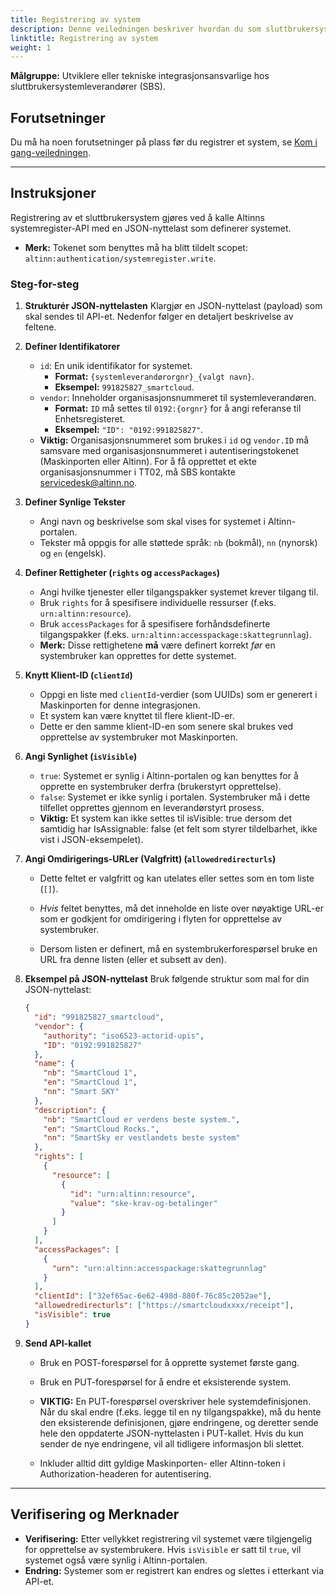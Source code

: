 ```yaml
---
title: Registrering av system
description: Denne veiledningen beskriver hvordan du som sluttbrukersystemleverandør registrerer et system i systemregisteret.
linktitle: Registrering av system
weight: 1
---
```


**Målgruppe:** Utviklere eller tekniske integrasjonsansvarlige hos sluttbrukersystemleverandører (SBS).

## Forutsetninger

Du må ha noen forutsetninger på plass før du registrer et system, se [Kom i gang-veiledningen](https://docs.altinn.studio/nb/authorization/getting-started/systemuser/).

-----

## Instruksjoner

Registrering av et sluttbrukersystem gjøres ved å kalle Altinns systemregister-API med en JSON-nyttelast som definerer systemet. 
* **Merk:** Tokenet som benyttes må ha blitt tildelt scopet: `altinn:authentication/systemregister.write`.

### Steg-for-steg

1.  **Strukturér JSON-nyttelasten**
    Klargjør en JSON-nyttelast (payload) som skal sendes til API-et. Nedenfor følger en detaljert beskrivelse av feltene.

2.  **Definer Identifikatorer**

     * `id`: En unik identifikator for systemet.
         * **Format:** `{systemleverandørorgnr}_{valgt navn}`.
         * **Eksempel:** `991825827_smartcloud`.
     * `vendor`: Inneholder organisasjonsnummeret til systemleverandøren.
         * **Format:** `ID` må settes til `0192:{orgnr}` for å angi referanse til Enhetsregisteret.
         * **Eksempel:** `"ID": "0192:991825827"`.
     * **Viktig:** Organisasjonsnummeret som brukes i `id` og `vendor.ID` må samsvare med organisasjonsnummeret i autentiseringstokenet (Maskinporten eller Altinn). For å få opprettet et ekte organisasjonsnummer i TT02, må SBS kontakte <servicedesk@altinn.no>.

3.  **Definer Synlige Tekster**

     * Angi navn og beskrivelse som skal vises for systemet i Altinn-portalen.
     * Tekster må oppgis for alle støttede språk: `nb` (bokmål), `nn` (nynorsk) og `en` (engelsk).

4.  **Definer Rettigheter (`rights` og `accessPackages`)**

     * Angi hvilke tjenester eller tilgangspakker systemet krever tilgang til.
     * Bruk `rights` for å spesifisere individuelle ressurser (f.eks. `urn:altinn:resource`).
     * Bruk `accessPackages` for å spesifisere forhåndsdefinerte tilgangspakker (f.eks. `urn:altinn:accesspackage:skattegrunnlag`).
     * **Merk:** Disse rettighetene **må** være definert korrekt *før* en systembruker kan opprettes for dette systemet.

5.  **Knytt Klient-ID (`clientId`)**

     * Oppgi en liste med `clientId`-verdier (som UUIDs) som er generert i Maskinporten for denne integrasjonen.
     * Et system kan være knyttet til flere klient-ID-er.
     * Dette er den samme klient-ID-en som senere skal brukes ved opprettelse av systembruker mot Maskinporten.

6.  **Angi Synlighet (`isVisible`)**

     * `true`: Systemet er synlig i Altinn-portalen og kan benyttes for å opprette en systembruker derfra (brukerstyrt opprettelse).
     * `false`: Systemet er ikke synlig i portalen. Systembruker må i dette tilfellet opprettes gjennom en leverandørstyrt prosess.
     * **Viktig:** Et system kan ikke settes til isVisible: true dersom det samtidig har IsAssignable: false (et felt som styrer tildelbarhet, ikke vist i JSON-eksempelet).

7. **Angi Omdirigerings-URLer (Valgfritt) (`allowedredirecturls`)**

    * Dette feltet er valgfritt og kan utelates eller settes som en tom liste (`[]`).

    * *Hvis* feltet benyttes, må det inneholde en liste over nøyaktige URL-er som er godkjent for omdirigering i flyten for opprettelse av systembruker.

    * Dersom listen er definert, må en systembrukerforespørsel bruke en URL fra denne listen (eller et subsett av den).

8.  **Eksempel på JSON-nyttelast**
    Bruk følgende struktur som mal for din JSON-nyttelast:

    ```json
    {
      "id": "991825827_smartcloud",
      "vendor": {
        "authority": "iso6523-actorid-upis",
        "ID": "0192:991825827"
      },
      "name": {
        "nb": "SmartCloud 1",
        "en": "SmartCloud 1",
        "nn": "Smart SKY"
      },
      "description": {
        "nb": "SmartCloud er verdens beste system.",
        "en": "SmartCloud Rocks.",
        "nn": "SmartSky er vestlandets beste system"
      },
      "rights": [
        {
          "resource": [
            {
              "id": "urn:altinn:resource",
              "value": "ske-krav-og-betalinger"
            }
          ]
        }
      ],
      "accessPackages": [
        {
          "urn": "urn:altinn:accesspackage:skattegrunnlag"
        }
      ],
      "clientId": ["32ef65ac-6e62-498d-880f-76c85c2052ae"],
      "allowedredirecturls": ["https://smartcloudxxxx/receipt"],
      "isVisible": true
    }
    ```

9.  **Send API-kallet**

    * Bruk en POST-forespørsel for å opprette systemet første gang.

    * Bruk en PUT-forespørsel for å endre et eksisterende system.

    * **VIKTIG:** En PUT-forespørsel overskriver hele systemdefinisjonen. Når du skal endre (f.eks. legge til en ny tilgangspakke), må du hente den eksisterende definisjonen, gjøre endringene, og deretter sende hele den oppdaterte JSON-nyttelasten i PUT-kallet. Hvis du kun sender de nye endringene, vil all tidligere informasjon bli slettet.

    * Inkluder alltid ditt gyldige Maskinporten- eller Altinn-token i Authorization-headeren for autentisering.
-----

## Verifisering og Merknader

  * **Verifisering:** Etter vellykket registrering vil systemet være tilgjengelig for opprettelse av systembrukere. Hvis `isVisible` er satt til `true`, vil systemet også være synlig i Altinn-portalen.
  * **Endring:** Systemer som er registrert kan endres og slettes i etterkant via API-et.
